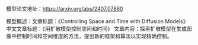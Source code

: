 模型论文地址：https://arxiv.org/abs/2407.07860

模型概述：文章标题：《Controlling Space and Time with Diffusion Models》
中文文章标题：《用扩散模型控制空间和时间》
文章内容：探索扩散模型在生成图像中控制时间和空间维度的方法，提出新的框架和算法以实现精确控制。
